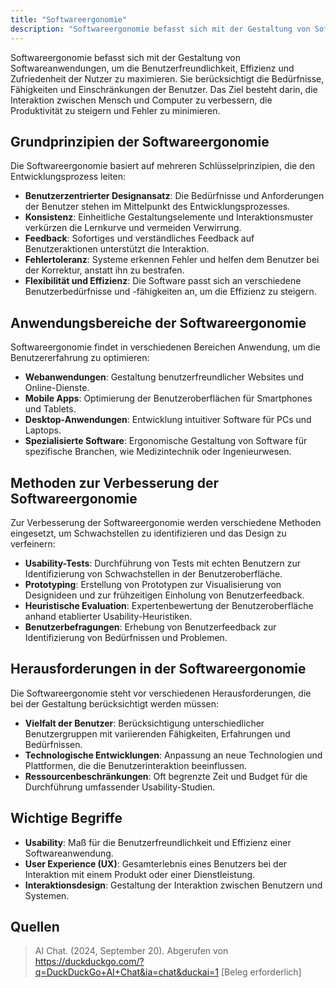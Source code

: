 ```yaml
---
title: "Softwareergonomie"
description: "Softwareergonomie befasst sich mit der Gestaltung von Softwareanwendungen zur Optimierung der Benutzerfreundlichkeit, Effizienz und Zufriedenheit. Sie folgt Prinzipien wie benutzerzentriertem Design, Konsistenz und Feedback. Methoden umfassen Usability-Tests und Prototyping."
---
```


Softwareergonomie befasst sich mit der Gestaltung von Softwareanwendungen, um die Benutzerfreundlichkeit, Effizienz und Zufriedenheit der Nutzer zu maximieren. Sie berücksichtigt die Bedürfnisse, Fähigkeiten und Einschränkungen der Benutzer. Das Ziel besteht darin, die Interaktion zwischen Mensch und Computer zu verbessern, die Produktivität zu steigern und Fehler zu minimieren.

## Grundprinzipien der Softwareergonomie

Die Softwareergonomie basiert auf mehreren Schlüsselprinzipien, die den Entwicklungsprozess leiten:

- **Benutzerzentrierter Designansatz**: Die Bedürfnisse und Anforderungen der Benutzer stehen im Mittelpunkt des Entwicklungsprozesses.
- **Konsistenz**: Einheitliche Gestaltungselemente und Interaktionsmuster verkürzen die Lernkurve und vermeiden Verwirrung.
- **Feedback**: Sofortiges und verständliches Feedback auf Benutzeraktionen unterstützt die Interaktion.
- **Fehlertoleranz**: Systeme erkennen Fehler und helfen dem Benutzer bei der Korrektur, anstatt ihn zu bestrafen.
- **Flexibilität und Effizienz**: Die Software passt sich an verschiedene Benutzerbedürfnisse und -fähigkeiten an, um die Effizienz zu steigern.

## Anwendungsbereiche der Softwareergonomie

Softwareergonomie findet in verschiedenen Bereichen Anwendung, um die Benutzererfahrung zu optimieren:

- **Webanwendungen**: Gestaltung benutzerfreundlicher Websites und Online-Dienste.
- **Mobile Apps**: Optimierung der Benutzeroberflächen für Smartphones und Tablets.
- **Desktop-Anwendungen**: Entwicklung intuitiver Software für PCs und Laptops.
- **Spezialisierte Software**: Ergonomische Gestaltung von Software für spezifische Branchen, wie Medizintechnik oder Ingenieurwesen.

## Methoden zur Verbesserung der Softwareergonomie

Zur Verbesserung der Softwareergonomie werden verschiedene Methoden eingesetzt, um Schwachstellen zu identifizieren und das Design zu verfeinern:

- **Usability-Tests**: Durchführung von Tests mit echten Benutzern zur Identifizierung von Schwachstellen in der Benutzeroberfläche.
- **Prototyping**: Erstellung von Prototypen zur Visualisierung von Designideen und zur frühzeitigen Einholung von Benutzerfeedback.
- **Heuristische Evaluation**: Expertenbewertung der Benutzeroberfläche anhand etablierter Usability-Heuristiken.
- **Benutzerbefragungen**: Erhebung von Benutzerfeedback zur Identifizierung von Bedürfnissen und Problemen.

## Herausforderungen in der Softwareergonomie

Die Softwareergonomie steht vor verschiedenen Herausforderungen, die bei der Gestaltung berücksichtigt werden müssen:

- **Vielfalt der Benutzer**: Berücksichtigung unterschiedlicher Benutzergruppen mit variierenden Fähigkeiten, Erfahrungen und Bedürfnissen.
- **Technologische Entwicklungen**: Anpassung an neue Technologien und Plattformen, die die Benutzerinteraktion beeinflussen.
- **Ressourcenbeschränkungen**: Oft begrenzte Zeit und Budget für die Durchführung umfassender Usability-Studien.

## Wichtige Begriffe

- **Usability**: Maß für die Benutzerfreundlichkeit und Effizienz einer Softwareanwendung.
- **User Experience (UX)**: Gesamterlebnis eines Benutzers bei der Interaktion mit einem Produkt oder einer Dienstleistung.
- **Interaktionsdesign**: Gestaltung der Interaktion zwischen Benutzern und Systemen.

## Quellen

> AI Chat. (2024, September 20). Abgerufen von https://duckduckgo.com/?q=DuckDuckGo+AI+Chat&ia=chat&duckai=1 [Beleg erforderlich]